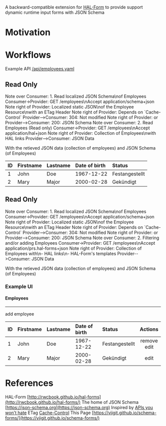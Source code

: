 <script src="https://ajax.googleapis.com/ajax/libs/jquery/3.4.1/jquery.min.js"></script>
<script src="/schema-forms/assets/js/bower-webfontloader/webfont.js" ></script>
<script src="/schema-forms/assets/js/snap.svg/snap.svg-min.js" ></script>
<script src="/schema-forms/assets/js/underscore/underscore-min.js" ></script>
<script src="/schema-forms/assets/js/js-sequence-diagrams/sequence-diagram-min.js" ></script>

A backward-compatible extension for [HAL-Form](http://rwcbook.github.io/hal-forms/) to provide support dynamic runtime input forms with JSON Schema

# Motivation

# Workflows

Example API [/api/employees.yaml](https://petstore.swagger.io/?url=https://viigit.github.io/schema-forms/api/employees.yaml)

## Read Only
<div class="diagram">
Note over Consumer: 1. Read localized JSON Schema\nof Employees
Consumer->Provider: GET /employees\nAccept application/schema+json
Note right of Provider: Localized static JSON\nof the Employee Resource\nwith an ETag Header
Note right of Provider: Depends on `Cache-Control`
Provider-->Consumer: 304: Not modified
Note right of Provider: or
Provider-->Consumer: 200: JSON Schema
Note over Consumer: 2. Read Employees (Read only)
Consumer->Provider: GET /employees\nAccept application/hal+json
Note right of Provider: Collection of Employees\nwith HAL links
Provider-->Consumer: JSON Data
</div>

With the retieved JSON data (collection of employees) and JSON Schema (of Employees)

| ID  | Firstname | Lastname | Date of birth | Status         |
| --- | :---      | :---     | :---          | :---           |
| 1   | John      | Doe      | 1967-12-22    | Festangestellt |
| 2   | Mary      | Major    | 2000-02-28    | Gekündigt      |

## Read Only
<div class="diagram">
Note over Consumer: 1. Read localized JSON Schema\nof Employees
Consumer->Provider: GET /employees\nAccept application/schema+json
Note right of Provider: Localized static JSON\nof the Employee Resource\nwith an ETag Header
Note right of Provider: Depends on `Cache-Control`
Provider-->Consumer: 304: Not modified
Note right of Provider: or
Provider-->Consumer: 200: JSON Schema
Note over Consumer: 2. Filtering and/or adding Employees
Consumer->Provider: GET /employees\nAccept application/prs.hal-forms+json
Note right of Provider: Collection of Employees with\n- HAL links\n- HAL-Form's templates
Provider-->Consumer: JSON Data
</div>

With the retieved JSON data (collection of employees) and JSON Schema (of Employees)

### Example UI

#### Employees
___
<div class="btn btn-green"> add employee </div>
<table>
  <thead>
    <tr>
      <th>ID</th>
      <th style="text-align: left">Firstname</th>
      <th style="text-align: left">Lastname</th>
      <th style="text-align: left">Date of birth</th>
      <th style="text-align: left">Status</th>
      <th style="text-align: center">Actions</th>
    </tr>
  </thead>
  <tbody>
    <tr>
      <td>1</td>
      <td style="text-align: left">John</td>
      <td style="text-align: left">Doe</td>
      <td style="text-align: left">1967-12-22</td>
      <td style="text-align: left">Festangestellt</td>
      <td style="text-align: center"><div class="btn btn-red">remove</div><div class="btn btn-green">edit</div></td>
    </tr>
    <tr>
      <td>2</td>
      <td style="text-align: left">Mary</td>
      <td style="text-align: left">Major</td>
      <td style="text-align: left">2000-02-28</td>
      <td style="text-align: left">Gekündigt</td>
      <td style="text-align: center"><div class="btn btn-green">edit</div></td>
    </tr>
  </tbody>
</table>


# References
HAL-Form [http://rwcbook.github.io/hal-forms](http://rwcbook.github.io/hal-forms/)
The home of JSON Schema [https://json-schema.org](https://json-schema.org)
Inspired by [APIs you won't hate](https://apisyouwonthate.com/blog/lets-stop-building-apis-around-a-network-hack)
ETag [Cache-Control](https://developers.google.com/web/fundamentals/performance/optimizing-content-efficiency/http-caching)
This Page [https://viigit.github.io/schema-forms/](https://viigit.github.io/schema-forms/)

<script> 
    var options = {theme: 'simple'};
    $(".diagram").sequenceDiagram(options);
</script>
